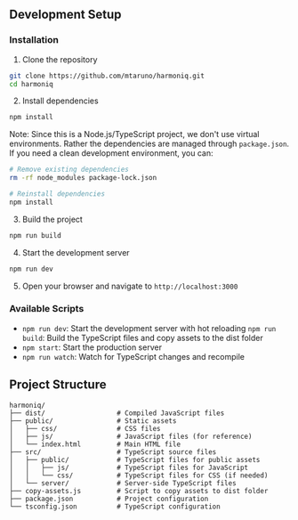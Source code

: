 

## Development Setup
### Installation
1. Clone the repository
```bash
git clone https://github.com/mtaruno/harmoniq.git
cd harmoniq
```

2. Install dependencies
```bash
npm install
```

Note: Since this is a Node.js/TypeScript project, we don't use virtual environments. Rather the dependencies are managed through `package.json`. If you need a clean development environment, you can:
```bash
# Remove existing dependencies
rm -rf node_modules package-lock.json

# Reinstall dependencies
npm install
```

3. Build the project
```bash
npm run build
```
4. Start the development server
```bash
npm run dev
```
5. Open your browser and navigate to `http://localhost:3000`

### Available Scripts
- `npm run dev`: Start the development server with hot reloading
`npm run build`: Build the TypeScript files and copy assets to the dist folder
- `npm start`: Start the production server
- `npm run watch`: Watch for TypeScript changes and recompile

## Project Structure
```
harmoniq/
├── dist/                  # Compiled JavaScript files
├── public/                # Static assets
│   ├── css/               # CSS files
│   ├── js/                # JavaScript files (for reference)
│   └── index.html         # Main HTML file
├── src/                   # TypeScript source files
│   ├── public/            # TypeScript files for public assets
│   │   ├── js/            # TypeScript files for JavaScript
│   │   └── css/           # TypeScript files for CSS (if needed)
│   └── server/            # Server-side TypeScript files
├── copy-assets.js         # Script to copy assets to dist folder
├── package.json           # Project configuration
└── tsconfig.json          # TypeScript configuration
```